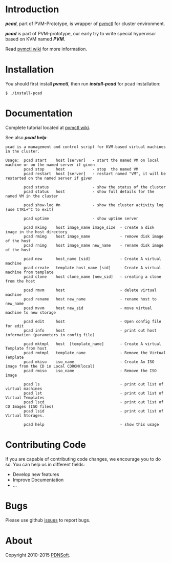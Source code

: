 # Introduction
**_pcad_**, part of PVM-Prototype, is wrapper of [pvmctl](https://github.com/pdnsoft/pvmctl/) for cluster environment.

**_pcad_** is part of PVM-prototype, our early try to write special hypervisor based on KVM named **_PVM_**. 

Read [pvmctl wiki](https://github.com/pdnsoft/pvmctl/wiki) for more information.

# Installation

You should first install **_pvmctl_**, then run **_install-pcad_** for pcad installation:
```shell
$ ./install-pcad
```

# Documentation

Complete tutorial located at [pvmctl wiki](https://github.com/pdnsoft/pvmctl/wiki).

See also **_pcad help_**:
```shell
pcad is a management and control script for KVM-based virtual machines in the cluster.

Usage:  pcad start    host [server]   - start the named VM on local machine or on the named server if given
        pcad stop     host            - stop  the named VM
        pcad restart  host [server]   - restart named "VM", it will be restarted on the named server if given

        pcad status                   - show the status of the cluster
        pcad status   host            - show full details for the named VM in the cluster

        pcad show-log #n              - show the cluster activity log (use CTRL+^C to exit)

        pcad uptime                   - show uptime server

        pcad mkimg    host image_name image_size  - create a disk image in the host directory
        pcad rmimg    host image_name             - remove disk image of the host
        pcad rnimg    host image_name new_name    - rename disk image of the host

        pcad new      host_name [sid]             - Create A virtual machine
        pcad create   template host_name [sid]    - Create A virtual machine from template
        pcad clone    host clone_name [new_sid]   - creating a clone from the host

        pcad rmvm     host                        - delete virtual machine
        pcad rename   host new_name               - rename host to new_name
        pcad mvvm     host new_sid                - move virtual machine to new storage

        pcad edit     host                        - Open config file for edit
        pcad info     host                        - print out host information (parameters in config file)

        pcad mktmpl   host  [template_name]       - Create A virtual Template from host
        pcad rmtmpl   template_name               - Remove the Virtual Template
        pcad mkiso    iso_name                    - Create An ISO image from the CD in Local CDROM(local)
        pcad rmiso    iso_name                    - Remove the ISO image

        pcad ls                                   - print out list of virtual machines
        pcad lst                                  - print out list of Virtual Templates
        pcad lscd                                 - print out list of CD Images (ISO files)
        pcad lsid                                 - print out list of Virtual Storages.

        pcad help                                 - show this usage

```

# Contributing Code
If you are capable of contributing code changes, we encourage you to do so. You can help us in different fields:
* Develop new features
* Improve Documentation
* ... 

# Bugs
 Please use github [issues](https://github.com/pdnsoft/pcad/issues) to report bugs. 
# About
Copyright 2010-2015 [PDNSoft](http://www.pdnsoft.com).

